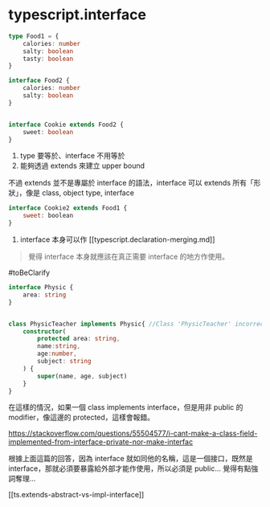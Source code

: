 # typescript.interface



```ts
type Food1 = {
    calories: number
    salty: boolean
    tasty: boolean
}

interface Food2 {
    calories: number
    salty: boolean
}


interface Cookie extends Food2 {
    sweet: boolean   
}

```

1. type 要等於、interface 不用等於
2. 能夠透過 extends 來建立 upper bound


不過 extends 並不是專屬於 interface 的語法，interface 可以 extends 所有「形狀」，像是 class, object type, interface

```js
interface Cookie2 extends Food1 {
    sweet: boolean   
}
```
1. interface 本身可以作 [[typescript.declaration-merging.md]]

> 覺得 interface 本身就應該在真正需要 interface 的地方作使用。





#toBeClarify
```ts
interface Physic {
    area: string
}


class PhysicTeacher implements Physic{ //Class 'PhysicTeacher' incorrectly implements interface 'Physic'. Property 'area' is protected in type 'PhysicTeacher' but public in type 'Physic'.ts(2420)
    constructor(
        protected area: string,
        name:string,
        age:number,
        subject: string
    ) {
        super(name, age, subject)
    }
}
```

在這樣的情況，如果一個 class implements interface，但是用非 public 的 modifier，像這邊的 protected，這樣會報錯。

https://stackoverflow.com/questions/55504577/i-cant-make-a-class-field-implemented-from-interface-private-nor-make-interfac

根據上面這篇的回答，因為 interface 就如同他的名稱，這是一個接口，既然是 interface，那就必須要暴露給外部才能作使用，所以必須是 public... 覺得有點強詞奪理...


[[ts.extends-abstract-vs-impl-interface]]